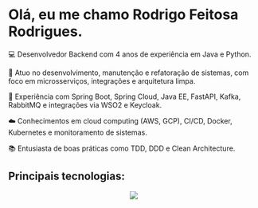 # Olá, eu me chamo Rodrigo Feitosa Rodrigues.

  <p>
  💻 Desenvolvedor Backend com 4 anos de experiência em Java e Python.
  </p>
  <p>
  🚀 Atuo no desenvolvimento, manutenção e refatoração de sistemas, com foco em microsserviços, integrações e arquitetura limpa.
  </p>
  <p>
  🔧 Experiência com Spring Boot, Spring Cloud, Java EE, FastAPI, Kafka, RabbitMQ e integrações via WSO2 e Keycloak.
  </p>
  <p>
  ☁️ Conhecimentos em cloud computing (AWS, GCP), CI/CD, Docker, Kubernetes e monitoramento de sistemas.
  </p>
  <p>
  📚 Entusiasta de boas práticas como TDD, DDD e Clean Architecture.
  </p>
  

## Principais tecnologias:
<p align="center">
  <a href="https://skillicons.dev">
    <img src="https://skillicons.dev/icons?i=java,spring,python,nodejs,ts,angular,postgres,mongodb,redis,docker,kubernetes,kafka,rabbitmq,aws,gcp,git&perline=6" />
  </a>
</p>


